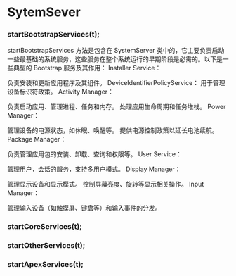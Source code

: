 # SytemSever

### startBootstrapServices(t);

startBootstrapServices 方法是包含在 SystemServer 类中的，它主要负责启动一些最基础的系统服务，这些服务在整个系统运行的早期阶段是必需的。以下是一些典型的 Bootstrap 服务及其作用：
Installer Service：

负责安装和更新应用程序及其组件。
DeviceIdentifierPolicyService：
用于管理设备标识符政策。
Activity Manager：

负责启动应用、管理进程、任务和内存。
处理应用生命周期和任务堆栈。
Power Manager：

管理设备的电源状态，如休眠、唤醒等。
提供电源控制政策以延长电池续航。
Package Manager：

负责管理应用包的安装、卸载、查询和权限等。
User Service：

管理用户，会话的服务，支持多用户模式。
Display Manager：

管理显示设备和显示模式。
控制屏幕亮度、旋转等显示相关操作。
Input Manager：

管理输入设备（如触摸屏、键盘等）和输入事件的分发。


### startCoreServices(t);
### startOtherServices(t);
### startApexServices(t);